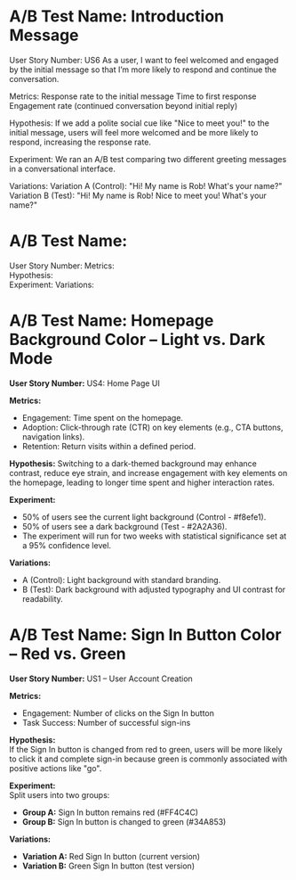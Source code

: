 # A/B Test Name: Introduction Message
User Story Number: US6
As a user, I want to feel welcomed and engaged by the initial message so that I’m more likely to respond and continue the conversation.

Metrics:
Response rate to the initial message
Time to first response
Engagement rate (continued conversation beyond initial reply)

Hypothesis:
If we add a polite social cue like "Nice to meet you!" to the initial message, users will feel more welcomed and be more likely to respond, increasing the response rate.

Experiment:
We ran an A/B test comparing two different greeting messages in a conversational interface.

Variations:
Variation A (Control): "Hi! My name is Rob! What's your name?"
Variation B (Test): "Hi! My name is Rob! Nice to meet you! What's your name?"

# A/B Test Name:  
User Story Number:
Metrics:  
Hypothesis:  
Experiment:
Variations:

# A/B Test Name: Homepage Background Color – Light vs. Dark Mode

**User Story Number:** US4: Home Page UI

**Metrics:**
- Engagement: Time spent on the homepage.
- Adoption: Click-through rate (CTR) on key elements (e.g., CTA buttons, navigation links).
- Retention: Return visits within a defined period.

**Hypothesis:**
Switching to a dark-themed background may enhance contrast, reduce eye strain, and increase engagement with key elements on the homepage, leading to longer time spent and higher interaction rates.

**Experiment:**
- 50% of users see the current light background (Control - #f8efe1).
- 50% of users see a dark background (Test - #2A2A36).
- The experiment will run for two weeks with statistical significance set at a 95% confidence level.

**Variations:**
- A (Control): Light background with standard branding.
- B (Test): Dark background with adjusted typography and UI contrast for readability.

# A/B Test Name: Sign In Button Color – Red vs. Green

**User Story Number:** US1 – User Account Creation

**Metrics:**  
- Engagement: Number of clicks on the Sign In button  
- Task Success: Number of successful sign-ins  

**Hypothesis:**  
If the Sign In button is changed from red to green, users will be more likely to click it and complete sign-in because green is commonly associated with positive actions like "go".

**Experiment:**  
Split users into two groups:  
- **Group A:** Sign In button remains red (#FF4C4C)  
- **Group B:** Sign In button is changed to green (#34A853)

**Variations:**  
- **Variation A:** Red Sign In button (current version)  
- **Variation B:** Green Sign In button (test version)

